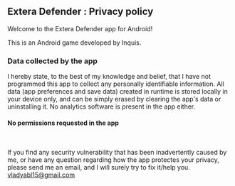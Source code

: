 ## Extera Defender : Privacy policy

Welcome to the Extera Defender app for Android!

This is an Android game developed by Inquis.

### Data collected by the app

I hereby state, to the best of my knowledge and belief, that I have not programmed this app to collect any personally identifiable information. All data (app preferences and save data) created in runtime is stored locally in your device only, and can be simply erased by clearing the app's data or uninstalling it. No analytics software is present in the app either.

#### No permissions requested in the app

<br/>

If you find any security vulnerability that has been inadvertently caused by me, or have any question regarding how the app protectes your privacy, please send me an email, and I will surely try to fix it/help you.  
vladyabl15@gmail.com
